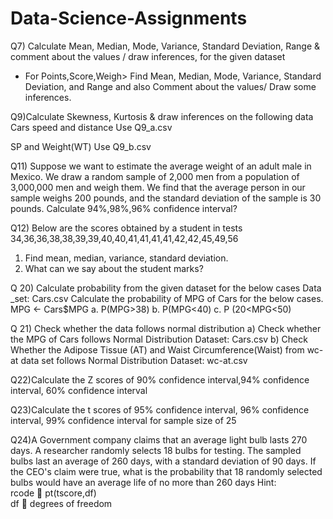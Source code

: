 
# Data-Science-Assignments

Q7) Calculate Mean, Median, Mode, Variance, Standard Deviation, Range & comment about the values / draw inferences, for the given dataset
-	For Points,Score,Weigh>
Find Mean, Median, Mode, Variance, Standard Deviation, and Range and also Comment about the values/ Draw some inferences.

Q9)Calculate Skewness, Kurtosis & draw inferences on the following data
      Cars speed and distance 
Use Q9_a.csv

SP and Weight(WT)
Use Q9_b.csv


Q11)  Suppose we want to estimate the average weight of an adult male in    Mexico. We draw a random sample of 2,000 men from a population of 3,000,000 men and weigh them. We find that the average person in our sample weighs 200 pounds, and the standard deviation of the sample is 30 pounds. Calculate 94%,98%,96% confidence interval?

    
Q12)  Below are the scores obtained by a student in tests 
34,36,36,38,38,39,39,40,40,41,41,41,41,42,42,45,49,56
1)	Find mean, median, variance, standard deviation.
2)	What can we say about the student marks? 



Q 20) Calculate probability from the given dataset for the below cases
Data _set: Cars.csv
Calculate the probability of MPG  of Cars for the below cases.
       MPG <- Cars$MPG
a.	P(MPG>38)
b.	P(MPG<40)
c.    P (20<MPG<50)





Q 21) Check whether the data follows normal distribution
a)	Check whether the MPG of Cars follows Normal Distribution 
        Dataset: Cars.csv
b)	Check Whether the Adipose Tissue (AT) and Waist Circumference(Waist)  from wc-at data set  follows Normal Distribution 
       Dataset: wc-at.csv


Q22)Calculate the Z scores of  90% confidence interval,94% confidence interval, 60% confidence interval 


Q23)Calculate the t scores of 95% confidence interval, 96% confidence interval, 99% confidence interval for sample size of 25

       
Q24)A Government  company claims that an average light bulb lasts 270 days. A researcher randomly selects 18 bulbs for testing. The sampled bulbs last an average of 260 days, with a standard deviation of 90 days. If the CEO's claim were true, what is the probability that 18 randomly selected bulbs would have an average life of no more than 260 days
Hint:  
   rcode   pt(tscore,df)  
 df  degrees of freedom
